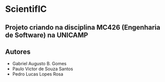 # ScientifIC

## Projeto criando na disciplina MC426 (Engenharia de Software) na UNICAMP

## Autores

- Gabriel Augusto B. Gomes
- Paulo Victor de Souza Santos
- Pedro Lucas Lopes Rosa
